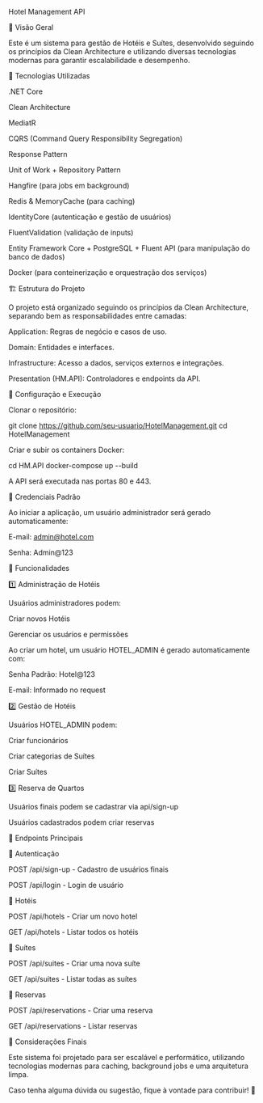 Hotel Management API

📌 Visão Geral

Este é um sistema para gestão de Hotéis e Suítes, desenvolvido seguindo os princípios da Clean Architecture e utilizando diversas tecnologias modernas para garantir escalabilidade e desempenho.

🚀 Tecnologias Utilizadas

.NET Core

Clean Architecture

MediatR

CQRS (Command Query Responsibility Segregation)

Response Pattern

Unit of Work + Repository Pattern

Hangfire (para jobs em background)

Redis & MemoryCache (para caching)

IdentityCore (autenticação e gestão de usuários)

FluentValidation (validação de inputs)

Entity Framework Core + PostgreSQL + Fluent API (para manipulação do banco de dados)

Docker (para conteinerização e orquestração dos serviços)

🏗️ Estrutura do Projeto

O projeto está organizado seguindo os princípios da Clean Architecture, separando bem as responsabilidades entre camadas:

Application: Regras de negócio e casos de uso.

Domain: Entidades e interfaces.

Infrastructure: Acesso a dados, serviços externos e integrações.

Presentation (HM.API): Controladores e endpoints da API.

🔧 Configuração e Execução

Clonar o repositório:

git clone https://github.com/seu-usuario/HotelManagement.git
cd HotelManagement

Criar e subir os containers Docker:

cd HM.API
docker-compose up --build

A API será executada nas portas 80 e 443.

🔑 Credenciais Padrão

Ao iniciar a aplicação, um usuário administrador será gerado automaticamente:

E-mail: admin@hotel.com

Senha: Admin@123

📌 Funcionalidades

1️⃣ Administração de Hotéis

Usuários administradores podem:

Criar novos Hotéis

Gerenciar os usuários e permissões

Ao criar um hotel, um usuário HOTEL_ADMIN é gerado automaticamente com:

Senha Padrão: Hotel@123

E-mail: Informado no request

2️⃣ Gestão de Hotéis

Usuários HOTEL_ADMIN podem:

Criar funcionários

Criar categorias de Suítes

Criar Suítes

3️⃣ Reserva de Quartos

Usuários finais podem se cadastrar via api/sign-up

Usuários cadastrados podem criar reservas

📜 Endpoints Principais

🔐 Autenticação

POST /api/sign-up - Cadastro de usuários finais

POST /api/login - Login de usuário

🏨 Hotéis

POST /api/hotels - Criar um novo hotel

GET /api/hotels - Listar todos os hotéis

🏢 Suítes

POST /api/suites - Criar uma nova suíte

GET /api/suites - Listar todas as suítes

📅 Reservas

POST /api/reservations - Criar uma reserva

GET /api/reservations - Listar reservas

📌 Considerações Finais

Este sistema foi projetado para ser escalável e performático, utilizando tecnologias modernas para caching, background jobs e uma arquitetura limpa.

Caso tenha alguma dúvida ou sugestão, fique à vontade para contribuir! 🚀
